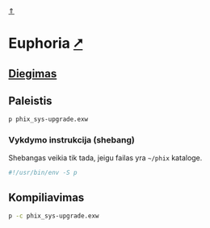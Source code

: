 [&uArr;](./readme.md)

# Euphoria [&#x2B67;](http://phix.x10.mx/)

## [Diegimas](../install/phix_readme.md)

## Paleistis

```bash
p phix_sys-upgrade.exw
```

### Vykdymo instrukcija (shebang)

Shebangas veikia tik tada, jeigu failas yra `~/phix` kataloge.

```bash
#!/usr/bin/env -S p
```

## Kompiliavimas

```bash
p -c phix_sys-upgrade.exw
```
